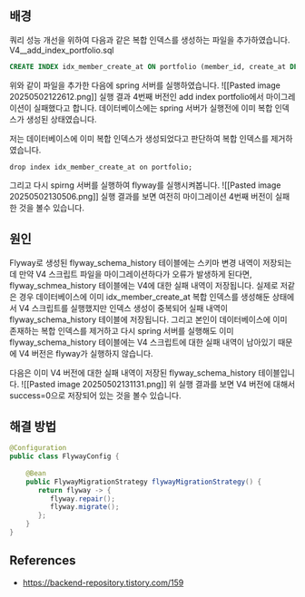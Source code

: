 
## 배경
쿼리 성능 개선을 위하여 다음과 같은 복합 인덱스를 생성하는 파일을 추가하였습니다.
V4__add_index_portfolio.sql
```sql
CREATE INDEX idx_member_create_at ON portfolio (member_id, create_at DESC);
```

위와 같이 파일을 추가한 다음에 spring 서버를 실행하였습니다.
![[Pasted image 20250502122612.png]]
실행 결과 4번째 버전인 add index portfolio에서 마이그레이션이 실패했다고 합니다. 데이터베이스에는 spring 서버가 실행전에 이미 복합 인덱스가 생성된 상태였습니다.

저는 데이터베이스에 이미 복합 인덱스가 생성되었다고 판단하여 복합 인덱스를 제거하였습니다.
```
drop index idx_member_create_at on portfolio;
```

그리고 다시 spirng 서버를 실행하여 flyway를 실행시켜봅니다.
![[Pasted image 20250502130506.png]]
실행 결과를 보면 여전히 마이그레이션 4번째 버전이 실패한 것을 볼수 있습니다.

## 원인
Flyway로 생성된 flyway_schema_history 테이블에는 스키마 변경 내역이 저장되는데 만약 V4 스크립트 파일을 마이그레이션하다가 오류가 발생하게 된다면, flyway_schmea_history 테이블에는 V4에 대한 실패 내역이 저장됩니다. 실제로 저같은 경우 데이터베이스에 이미 idx_member_create_at 복합 인덱스를 생성해둔 상태에서 V4 스크립트를 실행했지만 인덱스 생성이 중복되어 실패 내역이 flyway_schema_history 테이블에 저장됩니다. 그리고 본인이 데이터베이스에 이미 존재하는 복합 인덱스를 제거하고 다시 spring 서버를 실행해도 이미 flyway_schema_history 테이블에는 V4 스크립트에 대한 실패 내역이 남아있기 때문에 V4 버전은 flyway가 실행하지 않습니다.

다음은 이미 V4 버전에 대한 실패 내역이 저장된 flyway_schema_history 테이블입니다.
![[Pasted image 20250502131131.png]]
위 실행 결과를 보면 V4 버전에 대해서 success=0으로 저장되어 있는 것을 볼수 있습니다.


## 해결 방법

```java
@Configuration  
public class FlywayConfig {  
  
    @Bean  
    public FlywayMigrationStrategy flywayMigrationStrategy() {  
       return flyway -> {  
          flyway.repair();  
          flyway.migrate();  
       };  
    }  
}
```


## References
- https://backend-repository.tistory.com/159